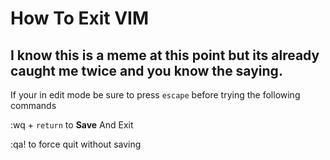 # How To Exit VIM

I know this is a meme at this point but its already caught me twice and you know the saying.
-----
If your in edit mode be sure to press `escape` before trying the following commands

:wq + `return` to **Save** And Exit

:qa! to force quit without saving
